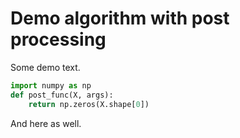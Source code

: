 # Demo algorithm with post processing

Some demo text.

```python
import numpy as np
def post_func(X, args):
    return np.zeros(X.shape[0])
```

And here as well.
